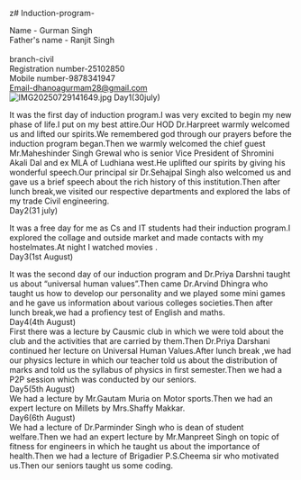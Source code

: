 

z# Induction-program-


Name - Gurman Singh
<br>
Father's name - Ranjit Singh 
<br>
<br>
branch-civil
<br>
Registration number-25102850
<br>
Mobile number-9878341947
<br>
Email-dhanoagurmam28@gmail.com
<br>
![IMG20250729141649.jpg](https://github.com/user-attachments/assets/0f1bd609-46dc-499c-a40a-5d478a4bf9f8)
Day1(30july)
<br>

It was the first day of induction program.I was very excited to begin my new phase of life.I put on my best attire.Our HOD Dr.Harpreet warmly welcomed us and lifted our spirits.We remembered god through our prayers before the induction program began.Then we warmly welcomed the chief guest Mr.Maheshinder Singh Grewal who is senior Vice President of Shromini Akali Dal and ex MLA of Ludhiana west.He uplifted our spirits by giving his wonderful speech.Our principal sir Dr.Sehajpal Singh also welcomed us and gave us a brief speech about the rich history of this institution.Then after lunch break,we visited our respective departments and explored the labs of my trade Civil engineering.
<br>
Day2(31 july)

It was a free day for me as Cs and IT students had their induction program.I explored the collage and outside market and made contacts with my hostelmates.At night I watched movies .
<br>
Day3(1st August)
<br>

It was the second day of our induction program and Dr.Priya Darshni taught us about “universal human values”.Then came Dr.Arvind Dhingra who taught us how to develop our personality and we played some mini games and he gave us information about various colleges societies.Then after lunch break,we had a profiency test of English and maths.
<br>
Day4(4th August)
<br>
First there was a lecture by Causmic club in which we were told about the club and the activities that are carried by them.Then 
Dr.Priya Darshani continued her lecture on Universal Human Values.After lunch break ,we had our physics lecture in which our teacher told us about the distribution of marks and told us the syllabus of physics in first semester.Then we had a P2P session which was conducted by our seniors.
<br>
Day5(5th August)
<br>
We had a lecture by Mr.Gautam Muria on Motor sports.Then we had an expert lecture on Millets by Mrs.Shaffy Makkar.
<br>
Day6(6th August)
<br>
We had a lecture of Dr.Parminder Singh who is dean of student welfare.Then we had an expert lecture by Mr.Manpreet Singh on topic of fitness for engineers in which he taught us about the importance of health.Then we had a lecture of Brigadier P.S.Cheema sir who motivated us.Then our seniors taught us some coding.





